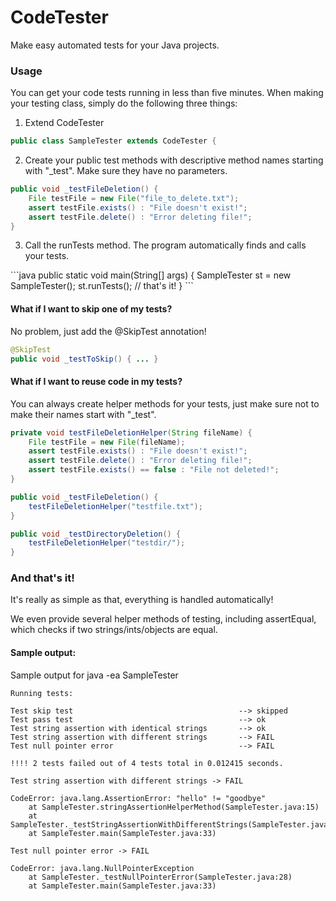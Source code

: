 # CodeTester
Make easy automated tests for your Java projects.

### Usage
You can get your code tests running in less than five minutes. When making your testing class, simply do the following three things:

1. Extend CodeTester
```java
public class SampleTester extends CodeTester {
```
<ol start="2">
	<li>Create your public test methods with descriptive method names starting with "_test". Make sure they have no parameters.</li>
</ol>

```java
public void _testFileDeletion() {
	File testFile = new File("file_to_delete.txt");
	assert testFile.exists() : "File doesn't exist!";
	assert testFile.delete() : "Error deleting file!";
}
```
<ol start="3">
	<li>Call the runTests method. The program automatically finds and calls your tests.</li>
</ol>
```java
public static void main(String[] args) {
	SampleTester st = new SampleTester();
	st.runTests();
	// that's it!
}
```

#### What if I want to skip one of my tests?
No problem, just add the @SkipTest annotation!
```java
@SkipTest
public void _testToSkip() { ... }
```

#### What if I want to reuse code in my tests?
You can always create helper methods for your tests, just make sure not to make their names start with "_test".
```java
private void testFileDeletionHelper(String fileName) {
	File testFile = new File(fileName);
	assert testFile.exists() : "File doesn't exist!";
	assert testFile.delete() : "Error deleting file!";
	assert testFile.exists() == false : "File not deleted!";
}

public void _testFileDeletion() {
	testFileDeletionHelper("testfile.txt");
}

public void _testDirectoryDeletion() {
	testFileDeletionHelper("testdir/");
}
```

### And that's it!
It's really as simple as that, everything is handled automatically!

We even provide several helper methods of testing, including assertEqual, which checks if two strings/ints/objects are equal.

#### Sample output:
Sample output for java -ea SampleTester
```
Running tests:

Test skip test                                     --> skipped
Test pass test                                     --> ok
Test string assertion with identical strings       --> ok
Test string assertion with different strings       --> FAIL
Test null pointer error                            --> FAIL

!!!! 2 tests failed out of 4 tests total in 0.012415 seconds.

Test string assertion with different strings -> FAIL

CodeError: java.lang.AssertionError: "hello" != "goodbye"
	at SampleTester.stringAssertionHelperMethod(SampleTester.java:15)
	at SampleTester._testStringAssertionWithDifferentStrings(SampleTester.java:23)
	at SampleTester.main(SampleTester.java:33)

Test null pointer error -> FAIL

CodeError: java.lang.NullPointerException
	at SampleTester._testNullPointerError(SampleTester.java:28)
	at SampleTester.main(SampleTester.java:33)

```
